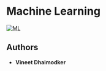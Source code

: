 # Machine Learning

<a href=""><img src="https://media.springernature.com/full/springer-static/image/art%3A10.1038%2Fs41591-020-01197-2/MediaObjects/41591_2020_1197_Figa_HTML.png" title="ML" ></a>


## Authors

* **Vineet Dhaimodker**



